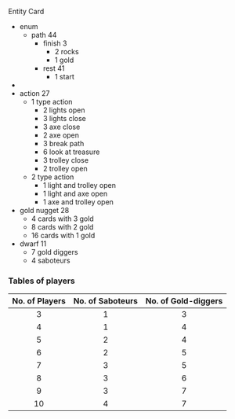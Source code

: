 Entity Card

- enum
  - path 44
    - finish 3
      - 2 rocks
      - 1 gold
    - rest 41
      - 1 start
-
- action 27
  - 1 type action
    - 2 lights open
    - 3 lights close
    - 3 axe close
    - 2 axe open
    - 3 break path
    - 6 look at treasure
    - 3 trolley close
    - 2 trolley open
  - 2 type action
    - 1 light and trolley open
    - 1 light and axe open
    - 1 axe and trolley open
- gold nugget 28
  - 4 cards with 3 gold
  - 8 cards with 2 gold
  - 16 cards with 1 gold
- dwarf 11
  - 7 gold diggers
  - 4 saboteurs

### Tables of players

| No. of Players | No. of Saboteurs | No. of Gold-diggers |
| :------------: | :--------------: | :-----------------: |
|       3        |        1         |          3          |
|       4        |        1         |          4          |
|       5        |        2         |          4          |
|       6        |        2         |          5          |
|       7        |        3         |          5          |
|       8        |        3         |          6          |
|       9        |        3         |          7          |
|       10       |        4         |          7          |
